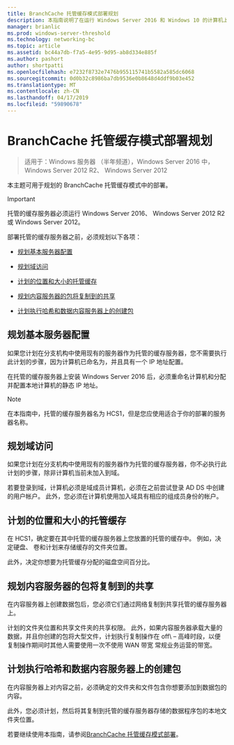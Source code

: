 ```yaml
---
title: BranchCache 托管缓存模式部署规划
description: 本指南说明了在运行 Windows Server 2016 和 Windows 10 的计算机上的托管的缓存模式下部署 BranchCache
manager: brianlic
ms.prod: windows-server-threshold
ms.technology: networking-bc
ms.topic: article
ms.assetid: bc44a7db-f7a5-4e95-9d95-ab8d334e885f
ms.author: pashort
author: shortpatti
ms.openlocfilehash: e7232f8732e7476b955115741b5582a585dc6068
ms.sourcegitcommit: 0d0b32c8986ba7db9536e0b8648d4ddf9b03e452
ms.translationtype: MT
ms.contentlocale: zh-CN
ms.lasthandoff: 04/17/2019
ms.locfileid: "59890678"
---
```

# <a name="branchcache-hosted-cache-mode-deployment-planning"></a>BranchCache 托管缓存模式部署规划

>适用于：Windows 服务器 （半年频道），Windows Server 2016 中，Windows Server 2012 R2、 Windows Server 2012

本主题可用于规划的 BranchCache 托管缓存模式中的部署。

>[!IMPORTANT]
>托管的缓存服务器必须运行 Windows Server 2016、 Windows Server 2012 R2 或 Windows Server 2012。

部署托管的缓存服务器之前，必须规划以下各项：

- [规划基本服务器配置](#bkmk_basic)

- [规划域访问](#bkmk_domain)

- [计划的位置和大小的托管缓存](#bkmk_cachelocation)

- [规划内容服务器的包将复制到的共享](#bkmk_package)

- [计划执行哈希和数据内容服务器上的创建包](#bkmk_prehash)

## <a name="bkmk_basic"></a>规划基本服务器配置
  
如果您计划在分支机构中使用现有的服务器作为托管的缓存服务器，您不需要执行此计划的步骤，因为计算机已命名为，并且具有一个 IP 地址配置。

在托管的缓存服务器上安装 Windows Server 2016 后，必须重命名计算机和分配并配置本地计算机的静态 IP 地址。

>[!NOTE]
>在本指南中，托管的缓存服务器名为 HCS1，但是您应使用适合于你的部署的服务器名称。

## <a name="bkmk_domain"></a>规划域访问

如果您计划在分支机构中使用现有的服务器作为托管的缓存服务器，你不必执行此计划的步骤，除非计算机当前未加入到域。
  
若要登录到域，计算机必须是域成员计算机，必须在之前尝试登录 AD DS 中创建的用户帐户。 此外，您必须在计算机使用加入域具有相应的组成员身份的帐户。

## <a name="bkmk_cachelocation"></a>计划的位置和大小的托管缓存

在 HCS1，确定要在其中托管的缓存服务器上您放置的托管的缓存中。 例如，决定硬盘、 卷和计划来存储缓存的文件夹位置。

此外，决定你想要为托管缓存分配的磁盘空间百分比。

## <a name="bkmk_package"></a>规划内容服务器的包将复制到的共享

在内容服务器上创建数据包后，您必须它们通过网络复制到共享托管的缓存服务器上。

计划的文件夹位置和共享文件夹的共享权限。 此外，如果内容服务器承载大量的数据，并且你创建的包将大型文件，计划执行复制操作在 off\ – 高峰时段，以便复制操作期间时其他人需要使用一次不使用 WAN 带宽 常规业务运营的带宽。

## <a name="bkmk_prehash"></a>计划执行哈希和数据内容服务器上的创建包

在内容服务器上对内容之前，必须确定的文件夹和文件包含你想要添加到数据包的内容。 

此外，您必须计划，然后将其复制到托管的缓存服务器存储的数据程序包的本地文件夹位置。

若要继续使用本指南，请参阅[BranchCache 托管缓存模式部署](4-Bc-Hcm-Deployment.md)。
